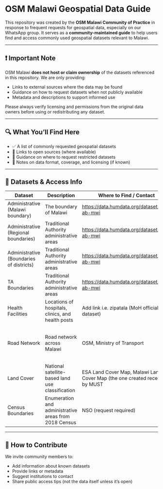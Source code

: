 # OSM Malawi Geospatial Data Guide

This repository was created by the **OSM Malawi Community of Practice** in response to frequent requests for geospatial data, especially on our WhatsApp group. It serves as a **community-maintained guide** to help users find and access commonly used geospatial datasets relevant to Malawi.

---

## ❗ Important Note

OSM Malawi **does not host or claim ownership** of the datasets referenced in this repository. We are only providing:
- Links to external sources where the data may be found
- Guidance on how to request datasets when not publicly available
- Metadata and descriptions to support informed use

Please always verify licensing and permissions from the original data owners before using or redistributing any dataset.

---

## 🔍 What You’ll Find Here

- ✅ A list of commonly requested geospatial datasets
- 🔗 Links to open sources (where available)
- 🧭 Guidance on where to request restricted datasets
- 📌 Notes on data format, coverage, and licensing (if known)

---

## 📘 Datasets & Access Info

| Dataset | Description | Where to Find / Contact | Notes |
|--------|-------------|-------------------------|-------|
| Administrative (Malawi boundary) | The boundary of Malawi | https://data.humdata.org/dataset/cod-ab-mwi | Use level 0 |
| Administrative (Regional boundaries) | Traditional Authority administrative areas | https://data.humdata.org/dataset/cod-ab-mwi | Use level 1 |
| Administrative (Boundaries of districts) | Traditional Authority administrative areas | https://data.humdata.org/dataset/cod-ab-mwi | Use level 2 |
| TA Boundaries | Traditional Authority administrative areas | https://data.humdata.org/dataset/cod-ab-mwi | Use level 3 |
| Health Facilities | Locations of hospitals, clinics, and health posts | Add link i.e. zipatala (MoH official dataset) | CSV, shapefile formats available |
| Road Network | Road network across Malawi | OSM, Ministry of Transport | Link to OpenStreetMap or guide to access such data from government |
| Land Cover | National satellite-based land use classification | ESA Land Cover Map, Malawi Land Cover Map (the one created recently by MUST | 10 m resolution, add MUST data resolution |
| Census Boundaries | Enumeration and administrative areas from 2018 Census | NSO (request required) | Not all levels are publically available |

---

## 🧭 How to Contribute

We invite community members to:
- Add information about known datasets
- Provide links or metadata
- Suggest institutions to contact
- Share public access tips (not the data itself unless it’s open)

